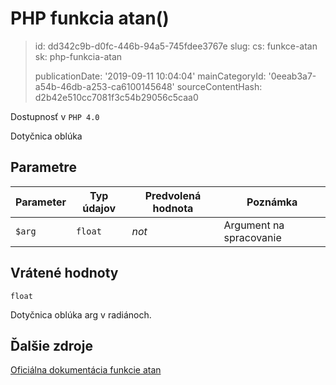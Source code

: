 PHP funkcia atan()
==================

> id: dd342c9b-d0fc-446b-94a5-745fdee3767e
> slug:
> 	cs: funkce-atan
> 	sk: php-funkcia-atan
> 
> publicationDate: '2019-09-11 10:04:04'
> mainCategoryId: '0eeab3a7-a54b-46db-a253-ca6100145648'
> sourceContentHash: d2b42e510cc7081f3c54b29056c5caa0

Dostupnosť v `PHP 4.0`

Dotyčnica oblúka


Parametre
--------------

| Parameter | Typ údajov | Predvolená hodnota | Poznámka |
|-----|-----|-----|-----|
| `$arg` | `float` | *not* | Argument na spracovanie |


Vrátené hodnoty
----------------

`float`

Dotyčnica oblúka arg v radiánoch.

Ďalšie zdroje
------------

[Oficiálna dokumentácia funkcie atan](https://www.php.net/manual/en/function.atan.php)
